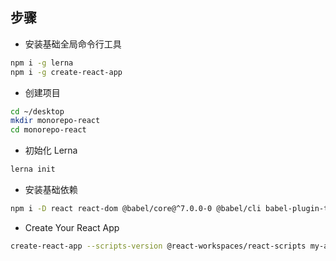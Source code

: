 ## 步骤

- 安装基础全局命令行工具

```bash
npm i -g lerna
npm i -g create-react-app
```

- 创建项目

```bash
cd ~/desktop
mkdir monorepo-react
cd monorepo-react
```

- 初始化 Lerna

```bash
lerna init
```

- 安装基础依赖

```bash
npm i -D react react-dom @babel/core@^7.0.0-0 @babel/cli babel-plugin-transform-es2015-modules-commonjs babel-jest enzyme enzyme-adapter-react-16 jest react-test-renderer babel-core@7.0.0-bridge.0 @babel/preset-env @babel/preset-react
```

- Create Your React App

```bash
create-react-app --scripts-version @react-workspaces/react-scripts my-app
```
